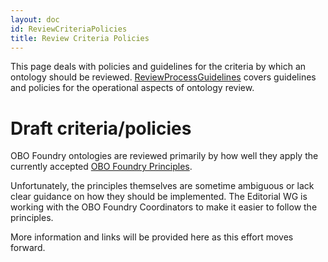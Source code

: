 ```yaml
---
layout: doc
id: ReviewCriteriaPolicies
title: Review Criteria Policies
---
```


This page deals with policies and guidelines for the criteria by which an ontology should be reviewed. [ReviewProcessGuidelines](/docs/ReviewProcessGuidelines.html) covers guidelines and policies for the operational aspects of ontology review.

# Draft criteria/policies

OBO Foundry ontologies are reviewed primarily by how well they apply the currently accepted [OBO Foundry Principles](http://www.obofoundry.org/principles/fp-000-summary.html).

Unfortunately, the principles themselves are sometime ambiguous or lack clear guidance on how they should be implemented. The Editorial WG is working with the OBO Foundry Coordinators to make it easier to follow the principles.

More information and links will be provided here as this effort moves forward.

